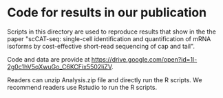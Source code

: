 # Code for results in our publication

Scripts in this directory are used to reproduce results that show in the  the paper "scCAT-seq: single-cell identification and quantification of mRNA isoforms by cost-effective short-read sequencing of cap and tail".

Code and data are provide at https://drive.google.com/open?id=1l-2g0c1hV5qXwuGo_C6KCFix5502liZV. 

Readers can unzip Analysis.zip file and directly run the R scripts. We recommend readers use Rstudio to run the R scripts.




